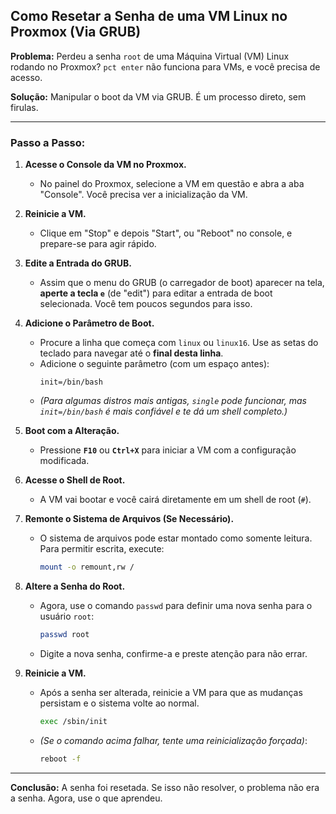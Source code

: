 ## Como Resetar a Senha de uma VM Linux no Proxmox (Via GRUB)

**Problema:** Perdeu a senha `root` de uma Máquina Virtual (VM) Linux rodando no Proxmox? `pct enter` não funciona para VMs, e você precisa de acesso.

**Solução:** Manipular o boot da VM via GRUB. É um processo direto, sem firulas.

---

### Passo a Passo:

1.  **Acesse o Console da VM no Proxmox.**
    *   No painel do Proxmox, selecione a VM em questão e abra a aba \"Console\". Você precisa ver a inicialização da VM.

2.  **Reinicie a VM.**
    *   Clique em \"Stop\" e depois \"Start\", ou \"Reboot\" no console, e prepare-se para agir rápido.

3.  **Edite a Entrada do GRUB.**
    *   Assim que o menu do GRUB (o carregador de boot) aparecer na tela, **aperte a tecla `e`** (de \"edit\") para editar a entrada de boot selecionada. Você tem poucos segundos para isso.

4.  **Adicione o Parâmetro de Boot.**
    *   Procure a linha que começa com `linux` ou `linux16`. Use as setas do teclado para navegar até o **final desta linha**.
    *   Adicione o seguinte parâmetro (com um espaço antes):
        ```
        init=/bin/bash
        ```
    *   *(Para algumas distros mais antigas, `single` pode funcionar, mas `init=/bin/bash` é mais confiável e te dá um shell completo.)*

5.  **Boot com a Alteração.**
    *   Pressione **`F10`** ou **`Ctrl+X`** para iniciar a VM com a configuração modificada.

6.  **Acesse o Shell de Root.**
    *   A VM vai bootar e você cairá diretamente em um shell de root (`#`).

7.  **Remonte o Sistema de Arquivos (Se Necessário).**
    *   O sistema de arquivos pode estar montado como somente leitura. Para permitir escrita, execute:
        ```bash
        mount -o remount,rw /
        ```

8.  **Altere a Senha do Root.**
    *   Agora, use o comando `passwd` para definir uma nova senha para o usuário `root`:
        ```bash
        passwd root
        ```
    *   Digite a nova senha, confirme-a e preste atenção para não errar.

9.  **Reinicie a VM.**
    *   Após a senha ser alterada, reinicie a VM para que as mudanças persistam e o sistema volte ao normal.
        ```bash
        exec /sbin/init
        ```
    *   *(Se o comando acima falhar, tente uma reinicialização forçada)*:
        ```bash
        reboot -f
        ```

---

**Conclusão:** A senha foi resetada. Se isso não resolver, o problema não era a senha. Agora, use o que aprendeu.

